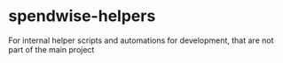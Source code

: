 # spendwise-helpers
For internal helper scripts and automations for development, that are not part of the main project

